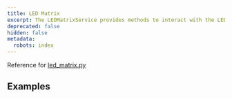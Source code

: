 ```yaml
---
title: LED Matrix
excerpt: The LEDMatrixService provides methods to interact with the LED matrix.
deprecated: false
hidden: false
metadata:
  robots: index
---
```

Reference for [led\_matrix.py](https://github.com/kscalelabs/kos/blob/master/kos-py/pykos/services/led_matrix.py)

## Examples